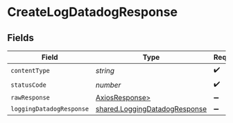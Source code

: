 # CreateLogDatadogResponse


## Fields

| Field                                                                          | Type                                                                           | Required                                                                       | Description                                                                    |
| ------------------------------------------------------------------------------ | ------------------------------------------------------------------------------ | ------------------------------------------------------------------------------ | ------------------------------------------------------------------------------ |
| `contentType`                                                                  | *string*                                                                       | :heavy_check_mark:                                                             | N/A                                                                            |
| `statusCode`                                                                   | *number*                                                                       | :heavy_check_mark:                                                             | N/A                                                                            |
| `rawResponse`                                                                  | [AxiosResponse>](https://axios-http.com/docs/res_schema)                       | :heavy_minus_sign:                                                             | N/A                                                                            |
| `loggingDatadogResponse`                                                       | [shared.LoggingDatadogResponse](../../models/shared/loggingdatadogresponse.md) | :heavy_minus_sign:                                                             | OK                                                                             |